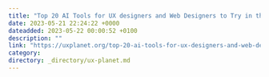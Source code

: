 ```yaml
---
title: "Top 20 AI Tools for UX designers and Web Designers to Try in this year"
date: 2023-05-21 22:24:22 +0000
dateadded: 2023-05-22 00:00:52 +0100
description: ""
link: "https://uxplanet.org/top-20-ai-tools-for-ux-designers-and-web-designers-to-try-in-this-year-687352646a68?source=rss----819cc2aaeee0---4"
category:
directory: _directory/ux-planet.md
---
```

